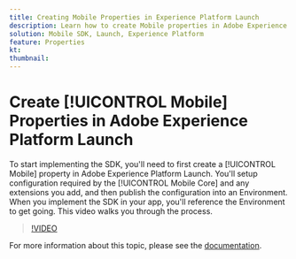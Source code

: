 ```yaml
---
title: Creating Mobile Properties in Experience Platform Launch
description: Learn how to create Mobile properties in Adobe Experience Platform Launch.
solution: Mobile SDK, Launch, Experience Platform
feature: Properties
kt: 
thumbnail: 
---
```


# Create [!UICONTROL Mobile] Properties in Adobe Experience Platform Launch

To start implementing the SDK, you'll need to first create a [!UICONTROL Mobile] property in Adobe Experience Platform Launch. You'll setup configuration required by the [!UICONTROL Mobile Core] and any extensions you add, and then publish the configuration into an Environment. When you implement the SDK in your app, you'll reference the Environment to get going. This video walks you through the process.

>[!VIDEO](https://video.tv.adobe.com/v/26264/?quality=12)

For more information about this topic, please see the [documentation](https://aep-sdks.gitbook.io/docs/).
